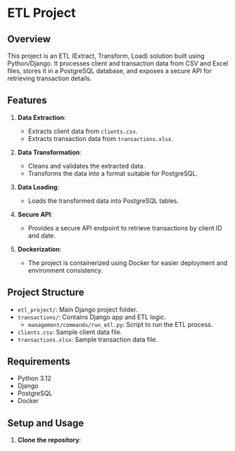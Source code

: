 # ETL Project

## Overview
This project is an ETL (Extract, Transform, Load) solution built using Python/Django. It processes client and transaction data from CSV and Excel files, stores it in a PostgreSQL database, and exposes a secure API for retrieving transaction details.

## Features
1. **Data Extraction**: 
   - Extracts client data from `clients.csv`.
   - Extracts transaction data from `transactions.xlsx`.

2. **Data Transformation**:
   - Cleans and validates the extracted data.
   - Transforms the data into a format suitable for PostgreSQL.

3. **Data Loading**:
   - Loads the transformed data into PostgreSQL tables.

4. **Secure API**:
   - Provides a secure API endpoint to retrieve transactions by client ID and date.

5. **Dockerization**:
   - The project is containerized using Docker for easier deployment and environment consistency.

## Project Structure
- `etl_project/`: Main Django project folder.
- `transactions/`: Contains Django app and ETL logic.
  - `management/commands/run_etl.py`: Script to run the ETL process.
- `clients.csv`: Sample client data file.
- `transactions.xlsx`: Sample transaction data file.

## Requirements
- Python 3.12
- Django
- PostgreSQL
- Docker

## Setup and Usage

1. **Clone the repository**:

